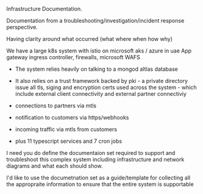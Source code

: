 Infrastructure Documentation.

Documentation from a troubleshooting/investigation/incident response perspective.

Having clarity around what occurred (what where when how why)

We have a large k8s system with istio on microsoft aks / azure in uae
App gateway ingress controller, firewalls, microsoft WAFS

- The system relies heavily on talking to a mongod altlas database

- It also relies on a trust framework backed by  pki - a private directory issue all tls, siging and encryption certs used across the system - which include external client connectivity and external partner connectiviy

- connections to partners via mtls
- notification to customers via https/webhooks
- incoming traffic via mtls from customers
- plus 11 typescript services and 7 cron jobs

I need you do define the documentaion set required to support and troubleshoot this complex system including infrastructure and network diagrams and what each should show.

I'd like to use the documetnation set as a guide/template for collecting all the appropraite information to ensure that the entire system is supportable

